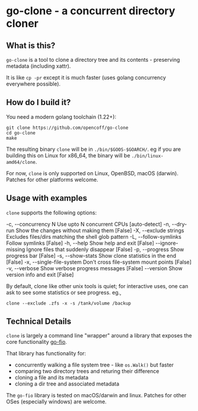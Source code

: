 # go-clone - a concurrent directory cloner

## What is this?
`go-clone` is a tool to clone a directory tree and its contents - preserving metadata (including
xattr).

It is like `cp -pr` except it is much faster (uses golang concurrency everywhere possible).

## How do I build it?
You need a modern golang toolchain (1.22+):

    git clone https://github.com/opencoff/go-clone
    cd go-clone
    make

The resulting binary `clone` will be in `./bin/$GOOS-$GOARCH/`.
eg if you are building this on Linux for x86\_64, the binary will be
`./bin/linux-amd64/clone`.

For now, `clone` is only supported on Linux, OpenBSD, macOS (darwin). Patches
for other platforms welcome.

## Usage with examples
`clone` supports the following options:

  -c, --concurrency N        Use upto N concurrent CPUs [auto-detect]
  -n, --dry-run              Show the changes without making them [False]
  -X, --exclude strings      Excludes files/dirs matching the shell glob pattern
  -L, --follow-symlinks      Follow symlinks [False]
  -h, --help                 Show help and exit [False]
      --ignore-missing       Ignore files that suddenly disappear [False]
  -p, --progress             Show progress bar [False]
  -s, --show-stats           Show clone statistics in the end [False]
  -x, --single-file-system   Don't cross file-system mount points [False]
  -v, --verbose              Show verbose progress messages [False]
      --version              Show version info and exit [False]

By default, clone like other unix tools is quiet; for interactive uses, one
can ask to see some statistics or see progress. eg.,

    clone --exclude .zfs -x -s /tank/volume /backup


## Technical Details
`clone` is largely a command line "wrapper" around a library that exposes
the core functionality [go-fio](https://github.com/opencoff/go-fio).

That library has functionality for:

- concurrently walking a file system tree - like `os.Walk()` but faster
- comparing two directory trees and returing their difference
- cloning a file and its metadata
- cloning a dir tree and associated metadata

The `go-fio` library is tested on macOS/darwin and linux. Patches for other OSes
(especially windows) are welcome. 

